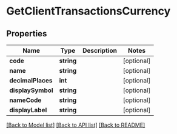 # GetClientTransactionsCurrency

## Properties
Name | Type | Description | Notes
------------ | ------------- | ------------- | -------------
**code** | **string** |  | [optional] 
**name** | **string** |  | [optional] 
**decimalPlaces** | **int** |  | [optional] 
**displaySymbol** | **string** |  | [optional] 
**nameCode** | **string** |  | [optional] 
**displayLabel** | **string** |  | [optional] 

[[Back to Model list]](../../README.md#documentation-for-models) [[Back to API list]](../../README.md#documentation-for-api-endpoints) [[Back to README]](../../README.md)

